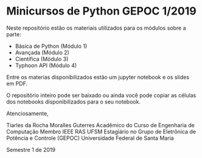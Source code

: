 # Minicursos de Python GEPOC 1/2019

Neste repositório estão os materiais utilizados para os módulos sobre a parte:
* Básica de Python (Módulo 1)
* Avançada (Módulo 2)
* Científica (Módulo 3)
* Typhoon API (Módulo 4)

Entre os materias disponibilizados estão um jupyter notebook e os slides em 
PDF.

O repositório inteiro pode ser baixado ou ainda você pode copiar as células
dos notebooks disponibilizados para o seu notebook.

Atenciosamente,

Tiarles da Rocha Moralles Guterres
Acadêmico do Curso de Engenharia de Computação
Membro IEEE RAS UFSM
Estagiário no Grupo de Eletrônica de Potência e Controle (GEPOC)
Universidade Federal de Santa Maria

Semestre 1 de 2019
